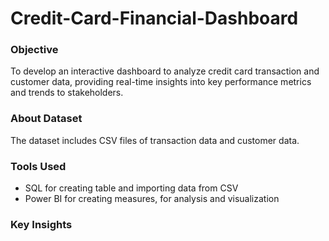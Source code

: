# Credit-Card-Financial-Dashboard

### Objective
To develop an interactive dashboard to analyze credit card transaction and customer data, providing real-time insights into key performance metrics and trends to stakeholders.

### About Dataset
The dataset includes CSV files of transaction data and customer data.

### Tools Used
- SQL for creating table and importing data from CSV
- Power BI for creating measures, for analysis and visualization

### Key Insights
